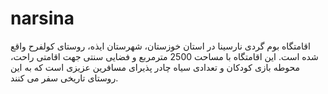 # narsina
اقامتگاه بوم گردی نارسینا در استان خوزستان، شهرستان ایذه، روستای کولفرح واقع شده است. این اقامتگاه با مساحت 2500 مترمربع و فضایی سنتی جهت اقامتی راحت، محوطه بازی کودکان و تعدادی سیاه چادر پذیرای مسافرین عزیزی است که به این روستای تاریخی سفر می کنند.
